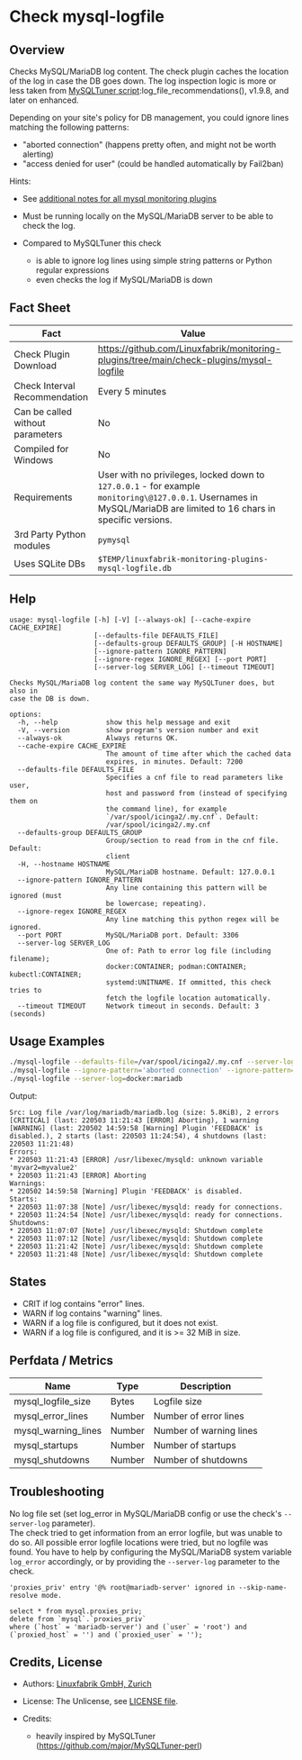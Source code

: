 # Check mysql-logfile

## Overview

Checks MySQL/MariaDB log content. The check plugin caches the location of the log in case the DB goes down. The log inspection logic is more or less taken from [MySQLTuner script](https://github.com/major/MySQLTuner-perl):log_file_recommendations(), v1.9.8, and later on enhanced.

Depending on your site's policy for DB management, you could ignore lines matching the following patterns:

* "aborted connection" (happens pretty often, and might not be worth alerting)
* "access denied for user" (could be handled automatically by Fail2ban)

Hints:

* See [additional notes for all mysql monitoring plugins](https://github.com/Linuxfabrik/monitoring-plugins/blob/main/PLUGINS-MYSQL.md)

* Must be running locally on the MySQL/MariaDB server to be able to check the log.

* Compared to MySQLTuner this check

    * is able to ignore log lines using simple string patterns or Python regular expressions
    * even checks the log if MySQL/MariaDB is down


## Fact Sheet

| Fact | Value |
|----|----|
| Check Plugin Download                 | <https://github.com/Linuxfabrik/monitoring-plugins/tree/main/check-plugins/mysql-logfile> |
| Check Interval Recommendation         | Every 5 minutes |
| Can be called without parameters      | No |
| Compiled for Windows                  | No |
| Requirements                          | User with no privileges, locked down to `127.0.0.1` - for example `monitoring\@127.0.0.1`. Usernames in MySQL/MariaDB are limited to 16 chars in specific versions. |
| 3rd Party Python modules              | `pymysql` |
| Uses SQLite DBs                       | `$TEMP/linuxfabrik-monitoring-plugins-mysql-logfile.db` |


## Help

```text
usage: mysql-logfile [-h] [-V] [--always-ok] [--cache-expire CACHE_EXPIRE]
                     [--defaults-file DEFAULTS_FILE]
                     [--defaults-group DEFAULTS_GROUP] [-H HOSTNAME]
                     [--ignore-pattern IGNORE_PATTERN]
                     [--ignore-regex IGNORE_REGEX] [--port PORT]
                     [--server-log SERVER_LOG] [--timeout TIMEOUT]

Checks MySQL/MariaDB log content the same way MySQLTuner does, but also in
case the DB is down.

options:
  -h, --help            show this help message and exit
  -V, --version         show program's version number and exit
  --always-ok           Always returns OK.
  --cache-expire CACHE_EXPIRE
                        The amount of time after which the cached data
                        expires, in minutes. Default: 7200
  --defaults-file DEFAULTS_FILE
                        Specifies a cnf file to read parameters like user,
                        host and password from (instead of specifying them on
                        the command line), for example
                        `/var/spool/icinga2/.my.cnf`. Default:
                        /var/spool/icinga2/.my.cnf
  --defaults-group DEFAULTS_GROUP
                        Group/section to read from in the cnf file. Default:
                        client
  -H, --hostname HOSTNAME
                        MySQL/MariaDB hostname. Default: 127.0.0.1
  --ignore-pattern IGNORE_PATTERN
                        Any line containing this pattern will be ignored (must
                        be lowercase; repeating).
  --ignore-regex IGNORE_REGEX
                        Any line matching this python regex will be ignored.
  --port PORT           MySQL/MariaDB port. Default: 3306
  --server-log SERVER_LOG
                        One of: Path to error log file (including filename);
                        docker:CONTAINER; podman:CONTAINER; kubectl:CONTAINER;
                        systemd:UNITNAME. If ommitted, this check tries to
                        fetch the logfile location automatically.
  --timeout TIMEOUT     Network timeout in seconds. Default: 3 (seconds)
```


## Usage Examples

```bash
./mysql-logfile --defaults-file=/var/spool/icinga2/.my.cnf --server-log=systemd:mariadb
./mysql-logfile --ignore-pattern='aborted connection' --ignore-pattern='access denied'
./mysql-logfile --server-log=docker:mariadb
```

Output:

```text
Src: Log file /var/log/mariadb/mariadb.log (size: 5.8KiB), 2 errors [CRITICAL] (last: 220503 11:21:43 [ERROR] Aborting), 1 warning [WARNING] (last: 220502 14:59:58 [Warning] Plugin 'FEEDBACK' is disabled.), 2 starts (last: 220503 11:24:54), 4 shutdowns (last: 220503 11:21:48)
Errors:
* 220503 11:21:43 [ERROR] /usr/libexec/mysqld: unknown variable 'myvar2=myvalue2'
* 220503 11:21:43 [ERROR] Aborting
Warnings:
* 220502 14:59:58 [Warning] Plugin 'FEEDBACK' is disabled.
Starts:
* 220503 11:07:38 [Note] /usr/libexec/mysqld: ready for connections.
* 220503 11:24:54 [Note] /usr/libexec/mysqld: ready for connections.
Shutdowns:
* 220503 11:07:07 [Note] /usr/libexec/mysqld: Shutdown complete
* 220503 11:07:12 [Note] /usr/libexec/mysqld: Shutdown complete
* 220503 11:21:42 [Note] /usr/libexec/mysqld: Shutdown complete
* 220503 11:21:48 [Note] /usr/libexec/mysqld: Shutdown complete
```


## States

* CRIT if log contains "error" lines.
* WARN if log contains "warning" lines.
* WARN if a log file is configured, but it does not exist.
* WARN if a log file is configured, and it is \>= 32 MiB in size.


## Perfdata / Metrics

| Name                | Type   | Description             |
|---------------------|--------|-------------------------|
| mysql_logfile_size  | Bytes  | Logfile size            |
| mysql_error_lines   | Number | Number of error lines   |
| mysql_warning_lines | Number | Number of warning lines |
| mysql_startups      | Number | Number of startups      |
| mysql_shutdowns     | Number | Number of shutdowns     |


## Troubleshooting

No log file set (set log_error in MySQL/MariaDB config or use the check's `--server-log` parameter).  
The check tried to get information from an error logfile, but was unable to do so. All possible error logfile locations were tried, but no logfile was found. You have to help by configuring the MySQL/MariaDB system variable `log_error` accordingly, or by providing the `--server-log` parameter to the check.

`'proxies_priv' entry '@% root@mariadb-server' ignored in --skip-name-resolve mode.`  
```text
select * from mysql.proxies_priv;
delete from `mysql`.`proxies_priv`
where (`host` = 'mariadb-server') and (`user` = 'root') and (`proxied_host` = '') and (`proxied_user` = '');
```


## Credits, License

* Authors: [Linuxfabrik GmbH, Zurich](https://www.linuxfabrik.ch)

* License: The Unlicense, see [LICENSE file](https://unlicense.org/).

* Credits:

    * heavily inspired by MySQLTuner (<https://github.com/major/MySQLTuner-perl>)
